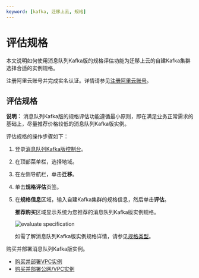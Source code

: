 ```yaml
---
keyword: [kafka, 迁移上云, 规格]
---
```


# 评估规格

本文说明如何使用消息队列Kafka版的规格评估功能为迁移上云的自建Kafka集群选择合适的实例规格。

注册阿里云账号并完成实名认证。详情请参见[注册阿里云账号](https://account.aliyun.com/register/register.html)。

## 评估规格

**说明：** 消息队列Kafka版的规格评估功能遵循最小原则，即在满足业务正常需求的基础上，尽量推荐价格较低的消息队列Kafka版实例。

评估规格的操作步骤如下：

1.  登录[消息队列Kafka版控制台](https://kafka.console.aliyun.com/?spm=a2c4g.11186623.2.22.6bf72638IfKzDm)。

2.  在顶部菜单栏，选择地域。

3.  在左侧导航栏，单击**迁移**。

4.  单击**规格评估**页签。

5.  在**规格信息**区域，输入自建Kafka集群的规格信息，然后单击**评估**。

    **推荐购买**区域显示系统为您推荐的消息队列Kafka版实例规格。

    ![evaluate specification](https://static-aliyun-doc.oss-cn-hangzhou.aliyuncs.com/assets/img/zh-CN/6016119951/p135114.png)

    如需了解消息队列Kafka版实例规格详情，请参见[规格类型](/cn.zh-CN/产品定价/计费说明.md)。


购买并部署消息队列Kafka版实例。

-   [购买并部署VPC实例](/cn.zh-CN/快速入门/步骤二：购买和部署实例/VPC接入.md)
-   [购买并部署公网/VPC实例](/cn.zh-CN/快速入门/步骤二：购买和部署实例/公网+VPC接入.md)


